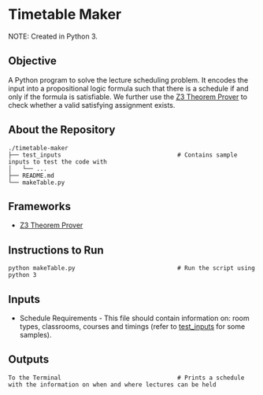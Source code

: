 # Timetable Maker

NOTE: Created in Python 3.

## Objective

A Python program to solve the lecture scheduling problem. It encodes the input into a propositional logic formula such that there is a schedule if and only if the formula is satisfiable. We further use the [Z3 Theorem Prover](https://github.com/Z3Prover/z3.git) to check whether a valid satisfying assignment exists.

## About the Repository
```
./timetable-maker
├── test_inputs                                 # Contains sample inputs to test the code with
│   └── ...
├── README.md
└── makeTable.py
```

## Frameworks
- [Z3 Theorem Prover](https://github.com/Z3Prover/z3.git)

## Instructions to Run
```
python makeTable.py                             # Run the script using python 3
```

## Inputs
- Schedule Requirements - This file should contain information on: room types, classrooms, courses and timings (refer to [test_inputs](timetable-maker/test_inputs/) for some samples).

## Outputs
```
To the Terminal                                 # Prints a schedule with the information on when and where lectures can be held

